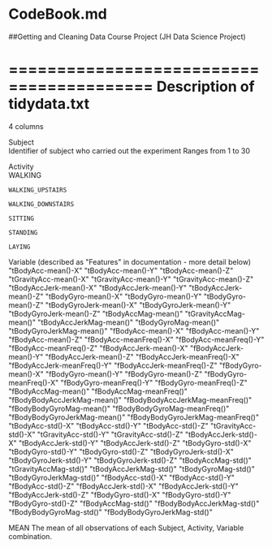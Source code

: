 # CodeBook.md

##Getting and Cleaning Data Course Project (JH Data Science Project)

=========================================
Description of tidydata.txt 
=========================================
4 columns

Subject	 
	Identifier of subject who carried out the experiment
 	Ranges from 1 to 30

Activity  
	WALKING

	WALKING_UPSTAIRS

	WALKING_DOWNSTAIRS

	SITTING

	STANDING

	LAYING


Variable (described as "Features" in documentation - more detail below)
	"tBodyAcc-mean()-X"
	"tBodyAcc-mean()-Y"
	"tBodyAcc-mean()-Z"
	"tGravityAcc-mean()-X"
	"tGravityAcc-mean()-Y"
	"tGravityAcc-mean()-Z"
	"tBodyAccJerk-mean()-X"
	"tBodyAccJerk-mean()-Y"
	"tBodyAccJerk-mean()-Z"
	"tBodyGyro-mean()-X"
	"tBodyGyro-mean()-Y"
	"tBodyGyro-mean()-Z"
	"tBodyGyroJerk-mean()-X"
    "tBodyGyroJerk-mean()-Y"
    "tBodyGyroJerk-mean()-Z"
    "tBodyAccMag-mean()"
    "tGravityAccMag-mean()"
    "tBodyAccJerkMag-mean()"
    "tBodyGyroMag-mean()"
    "tBodyGyroJerkMag-mean()"
    "fBodyAcc-mean()-X"
    "fBodyAcc-mean()-Y"
    "fBodyAcc-mean()-Z"
    "fBodyAcc-meanFreq()-X"
    "fBodyAcc-meanFreq()-Y"
    "fBodyAcc-meanFreq()-Z"
    "fBodyAccJerk-mean()-X"
    "fBodyAccJerk-mean()-Y"
    "fBodyAccJerk-mean()-Z"
    "fBodyAccJerk-meanFreq()-X"
    "fBodyAccJerk-meanFreq()-Y"
    "fBodyAccJerk-meanFreq()-Z"
    "fBodyGyro-mean()-X"
    "fBodyGyro-mean()-Y"
    "fBodyGyro-mean()-Z"
    "fBodyGyro-meanFreq()-X"
    "fBodyGyro-meanFreq()-Y"
    "fBodyGyro-meanFreq()-Z"
    "fBodyAccMag-mean()"
    "fBodyAccMag-meanFreq()"
    "fBodyBodyAccJerkMag-mean()"
    "fBodyBodyAccJerkMag-meanFreq()"
    "fBodyBodyGyroMag-mean()"
    "fBodyBodyGyroMag-meanFreq()"
    "fBodyBodyGyroJerkMag-mean()"
    "fBodyBodyGyroJerkMag-meanFreq()"
    "tBodyAcc-std()-X"
    "tBodyAcc-std()-Y"
    "tBodyAcc-std()-Z"
    "tGravityAcc-std()-X"
    "tGravityAcc-std()-Y"
    "tGravityAcc-std()-Z"
    "tBodyAccJerk-std()-X"
    "tBodyAccJerk-std()-Y"
    "tBodyAccJerk-std()-Z"
    "tBodyGyro-std()-X"
    "tBodyGyro-std()-Y"
    "tBodyGyro-std()-Z"
    "tBodyGyroJerk-std()-X"
    "tBodyGyroJerk-std()-Y"
    "tBodyGyroJerk-std()-Z"
    "tBodyAccMag-std()"
    "tGravityAccMag-std()"
    "tBodyAccJerkMag-std()"
    "tBodyGyroMag-std()"
    "tBodyGyroJerkMag-std()"
    "fBodyAcc-std()-X"
    "fBodyAcc-std()-Y"
    "fBodyAcc-std()-Z"
    "fBodyAccJerk-std()-X"
    "fBodyAccJerk-std()-Y"
    "fBodyAccJerk-std()-Z"
    "fBodyGyro-std()-X"
    "fBodyGyro-std()-Y"
    "fBodyGyro-std()-Z"
    "fBodyAccMag-std()"
    "fBodyBodyAccJerkMag-std()"
    "fBodyBodyGyroMag-std()"
    "fBodyBodyGyroJerkMag-std()"

MEAN
	The mean of all observations of each Subject, Activity, Variable combination.


